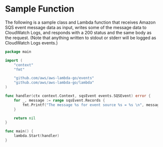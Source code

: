 
# Sample Function

The following is a sample class and Lambda function that receives Amazon SQS event message data as input, writes some of the message data to CloudWatch Logs, and responds with a 200 status and the same body as the request. (Note that anything written to stdout or stderr will be logged as CloudWatch Logs events.)

```go
package main

import (
	"context"
	"fmt"

	"github.com/aws/aws-lambda-go/events"
	"github.com/aws/aws-lambda-go/lambda"
)

func handler(ctx context.Context, sqsEvent events.SQSEvent) error {
	for _, message := range sqsEvent.Records {
		fmt.Printf("The message %s for event source %s = %s \n", message.MessageId, message.EventSource, message.Body)
	}

	return nil
}

func main() {
	lambda.Start(handler)
}

```
